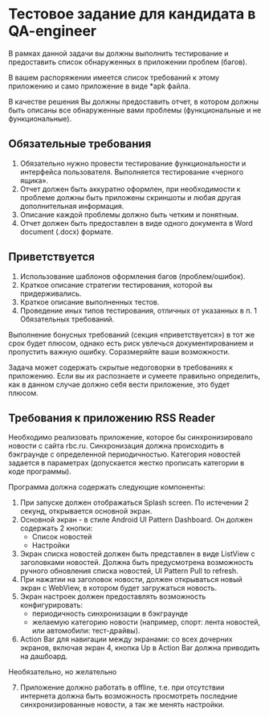 # Тестовое задание для кандидата в QA-engineer

В рамках данной задачи вы должны выполнить тестирование и предоставить список обнаруженных в приложении проблем (багов).

В вашем распоряжении имеется список требований к этому приложению и само приложение в виде *apk файла.

В качестве решения Вы должны предоставить отчет, в котором должны быть описаны все обнаруженные вами проблемы (функциональные и не функциональные).

## Обязательные требования

1. Обязательно нужно провести тестирование функциональности и интерфейса пользователя. Выполняется тестирование «черного ящика». 
2. Отчет должен быть аккуратно оформлен, при необходимости к проблеме должны быть приложены скриншоты и любая другая дополнительная информация.
3. Описание каждой проблемы должно быть четким и понятным.
4. Отчет должен быть предоставлен в виде одного документа в Word document (.docx) формате.

## Приветствуется

1. Использование шаблонов оформления багов (проблем/ошибок).
2. Краткое описание стратегии тестирования, которой вы придерживались.
3. Краткое описание выполненных тестов.
4. Проведение иных типов тестирования, отличных от указанных в п. 1 Обязательных требований.


Выполнение бонусных требований (секция «приветствуется») в тот же срок будет
плюсом, однако есть риск увлечься документированием и пропустить важную
ошибку. Соразмеряйте ваши возможности.

Задача может содержать скрытые недоговорки в требованиях к приложению. Если
вы их распознаете и сумеете правильно определить, как в данном случае должно
себя вести приложение, это будет плюсом.

## Требования к приложению RSS Reader

Необходимо реализовать приложение, которое бы синхронизировало новости с
сайта rbc.ru. Синхронизация должна происходить в бэкграунде с определенной
периодичностью. Категория новостей задается в параметрах (допускается жестко
прописать категории в коде программы).

Программа должна содержать следующие компоненты:

1. При запуске должен отображаться Splash screen. По истечении 2 секунд, открывается основной экран.
2. Основной экран - в стиле Android UI Pattern Dashboard. Он должен содержать 2 кнопки:
    * Список новостей
    * Настройки
3. Экран списка новостей должен быть представлен в виде ListView с заголовками
новостей. Должна быть предусмотрена возможность ручного обновления списка новостей, UI Pattern Pull to refresh.
4. При нажатии на заголовок новости, должен открываться новый экран с WebView, в котором будет загружаться новость.
5. Экран настроек должен предоставлять возможность конфигурировать:
    * периодичность синхронизации в бэкграунде
    * желаемую категорию новости (например, спорт: лента новостей, или автомобили: тест-драйвы).
6. Action Bar для навигации между экранами: со всех дочерних экранов, включая экран 4, кнопка Up в Action Bar должна приводить на дашбоард.

Необязательно, но желательно
 
7. Приложение должно работать в offline, т.е. при отсутствии интернета должна быть возможность просмотреть последние синхронизированные новости, а так же менять настройки.


